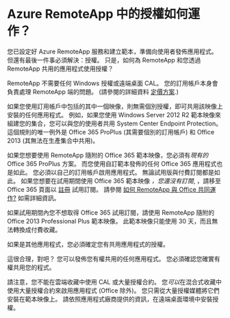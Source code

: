<properties
    pageTitle="Azure RemoteApp 授權 | Microsoft Azure"
    description="了解 Azure RemoteApp 中的授權如何運作。"
    services="remoteapp"
    documentationCenter=""
    authors="lizap"
    manager="mbaldwin" />

<tags
    ms.service="remoteapp"
    ms.workload="compute"
    ms.tgt_pltfrm="na"
    ms.devlang="na"
    ms.topic="article"
    ms.date="12/05/2015"
    ms.author="elizapo" />



# Azure RemoteApp 中的授權如何運作？

您已設定好 Azure RemoteApp 服務和建立範本，準備向使用者發佈應用程式。 但還有最後一件事必須解決：授權。 只是，如何為 RemoteApp 和您透過 RemoteApp 共用的應用程式使用授權？

RemoteApp 不需要任何 Windows 授權或遠端桌面 CAL。 您的訂用帳戶本身會負責處理 RemoteApp 端的問題。 (請參閱的詳細資料 [定價方案](../../../pricing/details/remoteapp/).)

如果您使用訂用帳戶中包括的其中一個映像，則無需個別授權，即可共用該映像上安裝的任何應用程式。 例如，如果您使用 Windows Server 2012 R2 範本映像來組建您的集合，您可以與您的使用者共用 System Center Endpoint Protection。 這個規則的唯一例外是 Office 365 ProPlus (其需要個別的訂用帳戶) 和 Office 2013 (其無法在生產集合中共用)。

如果您想要使用 RemoteApp 隨附的 Office 365 範本映像，您必須有*現有的* Office 365 ProPlus 方案。 而您使用自訂範本發佈的任何 Office 365 應用程式也是如此。 您必須以自己的訂用帳戶啟用應用程式。 無論試用版與付費訂閱都是如此。 如果您想要在試用期間使用 Office 365 範本映像 *，您還沒有訂閱*, ，請移至 Office 365 頁面以 [註冊](https://go.microsoft.com/fwlink/p/?LinkID=403802) 試用訂閱。 請參閱 [如何 RemoteApp 與 Office 共同運作?](remoteapp-o365.md) 如需詳細資訊。

如果試用期間內您不想取得 Office 365 試用訂閱，請使用 RemoteApp 隨附的 Office 2013 Professional Plus 範本映像。 此範本映像只能使用 30 天，而且無法轉換成付費收藏。

如果是其他應用程式，您必須確定您有共用應用程式的授權。

這很合理，對吧？ 您可以發佈您有權共用的任何應用程式。 您必須確認您確實有權共用您的程式。

請注意，您不能在雲端收藏中使用 CAL 或大量授權合約。 您*可以*在混合式收藏中使用大量授權合約來啟用應用程式 (Office 除外)。 您只需從大量授權媒體將它們安裝在範本映像上。 請依照應用程式廠商提供的資訊，在遠端桌面環境中安裝授權。





